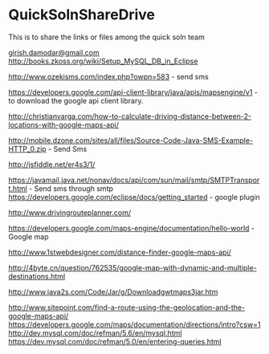 # QuickSolnShareDrive
This is to share the links or files among the quick soln team

girish.damodar@gmail.com
http://books.zkoss.org/wiki/Setup_MySQL_DB_in_Eclipse


http://www.ozekisms.com/index.php?owpn=583 - send sms

https://developers.google.com/api-client-library/java/apis/mapsengine/v1 - to download the google api client library.

http://christianvarga.com/how-to-calculate-driving-distance-between-2-locations-with-google-maps-api/

http://mobile.dzone.com/sites/all/files/Source-Code-Java-SMS-Example-HTTP_0.zip - Send Sms 

http://jsfiddle.net/er4s3/1/

https://javamail.java.net/nonav/docs/api/com/sun/mail/smtp/SMTPTransport.html - Send sms through smtp
https://developers.google.com/eclipse/docs/getting_started - google plugin

http://www.drivingrouteplanner.com/

https://developers.google.com/maps-engine/documentation/hello-world - Google map

http://www.1stwebdesigner.com/distance-finder-google-maps-api/

http://4byte.cn/question/762535/google-map-with-dynamic-and-multiple-destinations.html


http://www.java2s.com/Code/Jar/g/Downloadgwtmaps3jar.htm

http://www.sitepoint.com/find-a-route-using-the-geolocation-and-the-google-maps-api/
https://developers.google.com/maps/documentation/directions/intro?csw=1
http://dev.mysql.com/doc/refman/5.6/en/mysql.html
https://dev.mysql.com/doc/refman/5.0/en/entering-queries.html
